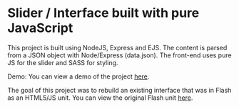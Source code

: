 # Slider / Interface built with pure JavaScript

This project is built using NodeJS, Express and EJS. The content is parsed from a JSON object with Node/Express (data.json). The front-end uses pure JS for the slider and SASS for styling.

Demo:
You can view a demo of the project [here](http://tombstonecity.com/USB/5-axis-app/public/).

The goal of this project was to rebuild an existing interface that was in Flash as an HTML5/JS unit. You can view the original Flash unit [here](http://files.bannersnack.com/iframe/embed.html?hash=c2ab37a785d79ebd4f7e68bbb1851108&wmode=transparent&t=1413476404).
